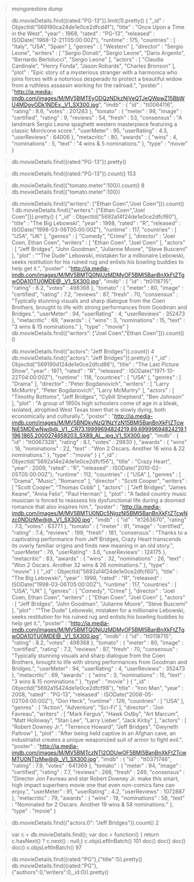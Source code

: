 > mongorestore dump

> db.movieDetails.find({rated:"PG-13"}).limit(1).pretty()
{
        "_id" : ObjectId("569190ca24de1e0ce2dfcd4f"),
        "title" : "Once Upon a Time in the West",
        "year" : 1968,
        "rated" : "PG-13",
        "released" : ISODate("1968-12-21T05:00:00Z"),
        "runtime" : 175,
        "countries" : [
                "Italy",
                "USA",
                "Spain"
        ],
        "genres" : [
                "Western"
        ],
        "director" : "Sergio Leone",
        "writers" : [
                "Sergio Donati",
                "Sergio Leone",
                "Dario Argento",
                "Bernardo Bertolucci",
                "Sergio Leone"
        ],
        "actors" : [
                "Claudia Cardinale",
                "Henry Fonda",
                "Jason Robards",
                "Charles Bronson"
        ],
        "plot" : "Epic story of a mysterious stranger with a harmonica who joins forces with a notorious desperado to protect a beautiful widow from a ruthless assassin working for the railroad.",
        "poster" : "http://ia.media-imdb.com/images/M/MV5BMTEyODQzNDkzNjVeQTJeQWpwZ15BbWU4MDgyODk1NDEx._V1_SX300.jpg",
        "imdb" : {
                "id" : "tt0064116",
                "rating" : 8.6,
                "votes" : 201283
        },
        "tomato" : {
                "meter" : 98,
                "image" : "certified",
                "rating" : 9,
                "reviews" : 54,
                "fresh" : 53,
                "consensus" : "A landmark Sergio Leone spaghetti western masterpiece featuring a classic Morricone score.",
                "userMeter" : 95,
                "userRating" : 4.3,
                "userReviews" : 64006
        },
        "metacritic" : 80,
        "awards" : {
                "wins" : 4,
                "nominations" : 5,
                "text" : "4 wins & 5 nominations."
        },
        "type" : "movie"
}

> db.movieDetails.find({rated:"PG-13"}).pretty()

> db.movieDetails.find({rated:"PG-13"}).count()
153

> db.movieDetails.find({"tomato.meter":100}).count()
8
> db.movieDetails.find({"tomato.meter":100})


> db.movieDetails.find({"writers": ["Ethan Coen","Joel Coen"]}).count()
1
> db.movieDetails.find({"writers": ["Ethan Coen","Joel Coen"]}).pretty()
{
        "_id" : ObjectId("5692a14f24de1e0ce2dfcf60"),
        "title" : "The Big Lebowski",
        "year" : 1998,
        "rated" : "R",
        "released" : ISODate("1998-03-06T05:00:00Z"),
        "runtime" : 117,
        "countries" : [
                "USA",
                "UK"
        ],
        "genres" : [
                "Comedy",
                "Crime"
        ],
        "director" : "Joel Coen, Ethan Coen",
        "writers" : [
                "Ethan Coen",
                "Joel Coen"
        ],
        "actors" : [
                "Jeff Bridges",
                "John Goodman",
                "Julianne Moore",
                "Steve Buscemi"
        ],
        "plot" : "\"The Dude\" Lebowski, mistaken for a millionaire Lebowski, seeks restitution for his ruined rug and enlists his bowling buddies to help get it.",
        "poster" : "http://ia.media-imdb.com/images/M/MV5BMTQ0NjUzMDMyOF5BMl5BanBnXkFtZTgwODA1OTU0MDE@._V1_SX300.jpg",
        "imdb" : {
                "id" : "tt0118715",
                "rating" : 8.2,
                "votes" : 498368
        },
        "tomato" : {
                "meter" : 80,
                "image" : "certified",
                "rating" : 7.2,
                "reviews" : 87,
                "fresh" : 70,
                "consensus" : "Typically stunning visuals and sharp dialogue from the Coen Brothers, brought to life with strong performances from Goodman and Bridges.",
                "userMeter" : 94,
                "userRating" : 4,
                "userReviews" : 352473
        },
        "metacritic" : 69,
        "awards" : {
                "wins" : 3,
                "nominations" : 15,
                "text" : "3 wins & 15 nominations."
        },
        "type" : "movie"
}
> db.movieDetails.find({"writers": ["Joel Coen","Ethan Coen"]}).count()
0


> db.movieDetails.find({"actors": "Jeff Bridges"}).count()
4
> db.movieDetails.find({"actors": "Jeff Bridges"}).pretty()
{
        "_id" : ObjectId("569190d124de1e0ce2dfcd86"),
        "title" : "The Last Picture Show",
        "year" : 1971,
        "rated" : "R",
        "released" : ISODate("1971-10-22T04:00:00Z"),
        "runtime" : 118,
        "countries" : [
                "USA"
        ],
        "genres" : [
                "Drama"
        ],
        "director" : "Peter Bogdanovich",
        "writers" : [
                "Larry McMurtry",
                "Peter Bogdanovich",
                "Larry McMurtry"
        ],
        "actors" : [
                "Timothy Bottoms",
                "Jeff Bridges",
                "Cybill Shepherd",
                "Ben Johnson"
        ],
        "plot" : "A group of 1950s high schoolers come of age in a bleak, isolated, atrophied West Texas town that is slowly dying, both economically and culturally.",
        "poster" : "http://ia.media-imdb.com/images/M/MV5BNDkyNzQ1NzYzN15BMl5BanBnXkFtZTcwNjE5MDEwNw@@._V1._CR73.19999694824219,89.69999694824219,1196,1865.2000274658203_SX89_AL_.jpg_V1_SX300.jpg",
        "imdb" : {
                "id" : "tt0067328",
                "rating" : 8.1,
                "votes" : 29830
        },
        "awards" : {
                "wins" : 16,
                "nominations" : 22,
                "text" : "Won 2 Oscars. Another 16 wins & 22 nominations."
        },
        "type" : "movie"
}
{
        "_id" : ObjectId("5692a14e24de1e0ce2dfcf56"),
        "title" : "Crazy Heart",
        "year" : 2009,
        "rated" : "R",
        "released" : ISODate("2010-02-05T05:00:00Z"),
        "runtime" : 112,
        "countries" : [
                "USA"
        ],
        "genres" : [
                "Drama",
                "Music",
                "Romance"
        ],
        "director" : "Scott Cooper",
        "writers" : [
                "Scott Cooper",
                "Thomas Cobb"
        ],
        "actors" : [
                "Jeff Bridges",
                "James Keane",
                "Anna Felix",
                "Paul Herman"
        ],
        "plot" : "A faded country music musician is forced to reassess his dysfunctional life during a doomed romance that also inspires him.",
        "poster" : "http://ia.media-imdb.com/images/M/MV5BMTU0NDc5NjgzNl5BMl5BanBnXkFtZTcwNzc0NDIzMw@@._V1_SX300.jpg",
        "imdb" : {
                "id" : "tt1263670",
                "rating" : 7.3,
                "votes" : 63771
        },
        "tomato" : {
                "meter" : 91,
                "image" : "certified",
                "rating" : 7.4,
                "reviews" : 199,
                "fresh" : 181,
                "consensus" : "Thanks to a captivating performance from Jeff Bridges, Crazy Heart transcends its overly familiar origins and finds new meaning in an old story.",
                "userMeter" : 76,
                "userRating" : 3.6,
                "userReviews" : 124175
        },
        "metacritic" : 83,
        "awards" : {
                "wins" : 32,
                "nominations" : 26,
                "text" : "Won 2 Oscars. Another 32 wins & 26 nominations."
        },
        "type" : "movie"
}
{
        "_id" : ObjectId("5692a14f24de1e0ce2dfcf60"),
        "title" : "The Big Lebowski",
        "year" : 1998,
        "rated" : "R",
        "released" : ISODate("1998-03-06T05:00:00Z"),
        "runtime" : 117,
        "countries" : [
                "USA",
                "UK"
        ],
        "genres" : [
                "Comedy",
                "Crime"
        ],
        "director" : "Joel Coen, Ethan Coen",
        "writers" : [
                "Ethan Coen",
                "Joel Coen"
        ],
        "actors" : [
                "Jeff Bridges",
                "John Goodman",
                "Julianne Moore",
                "Steve Buscemi"
        ],
        "plot" : "\"The Dude\" Lebowski, mistaken for a millionaire Lebowski, seeks restitution for his ruined rug and enlists his bowling buddies to help get it.",
        "poster" : "http://ia.media-imdb.com/images/M/MV5BMTQ0NjUzMDMyOF5BMl5BanBnXkFtZTgwODA1OTU0MDE@._V1_SX300.jpg",
        "imdb" : {
                "id" : "tt0118715",
                "rating" : 8.2,
                "votes" : 498368
        },
        "tomato" : {
                "meter" : 80,
                "image" : "certified",
                "rating" : 7.2,
                "reviews" : 87,
                "fresh" : 70,
                "consensus" : "Typically stunning visuals and sharp dialogue from the Coen Brothers, brought to life with strong performances from Goodman and Bridges.",
                "userMeter" : 94,
                "userRating" : 4,
                "userReviews" : 352473
        },
        "metacritic" : 69,
        "awards" : {
                "wins" : 3,
                "nominations" : 15,
                "text" : "3 wins & 15 nominations."
        },
        "type" : "movie"
}
{
        "_id" : ObjectId("5692a15424de1e0ce2dfcf98"),
        "title" : "Iron Man",
        "year" : 2008,
        "rated" : "PG-13",
        "released" : ISODate("2008-05-02T04:00:00Z"),
        "Don Heck",
        "runtime" : 126,
        "countries" : [
                "USA"
        ],
        "genres" : [
                "Action",
                "Adventure",
                "Sci-Fi"
        ],
        "director" : "Jon Favreau",
        "writers" : [
                "Mark Fergus",
                "Hawk Ostby",
                "Art Marcum",
                "Matt Holloway",
                "Stan Lee",
                "Larry Lieber",
                "Jack Kirby"
        ],
        "actors" : [
                "Robert Downey Jr.",
                "Terrence Howard",
                "Jeff Bridges",
                "Gwyneth Paltrow"
        ],
        "plot" : "After being held captive in an Afghan cave, an industrialist creates a unique weaponized suit of armor to fight evil.",
        "poster" : "http://ia.media-imdb.com/images/M/MV5BMTczNTI2ODUwOF5BMl5BanBnXkFtZTcwMTU0NTIzMw@@._V1_SX300.jpg",
        "imdb" : {
                "id" : "tt0371746",
                "rating" : 7.9,
                "votes" : 641369
        },
        "tomato" : {
                "meter" : 94,
                "image" : "certified",
                "rating" : 7.7,
                "reviews" : 266,
                "fresh" : 249,
                "consensus" : "Director Jon Favreau and star Robert Downey Jr. make this smart, high impact superhero movie one that even non-comics fans can enjoy.",
                "userMeter" : 91,
                "userRating" : 4.2,
                "userReviews" : 1072887
        },
        "metacritic" : 79,
        "awards" : {
                "wins" : 19,
                "nominations" : 58,
                "text" : "Nominated for 2 Oscars. Another 19 wins & 58 nominations."
        },
        "type" : "movie"
}

> db.movieDetails.find({"actors.0": "Jeff Bridges"}).count()
2

> var c = db.movieDetails.find();
> var doc = function() { return c.hasNext() ? c.next() : null;}
> c.objsLeftInBatch()
101
> doc()
> doc()
> doc()
> doc()
> c.objsLeftInBatch()
97

> db.movieDetails.find({rated:"PG"},{"title":1}).pretty()
> db.movieDetails.find({rated:"PG"},{"authors":0,"writers":0,_id:0}).pretty()
